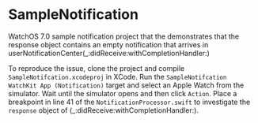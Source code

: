 # SampleNotification
WatchOS 7.0 sample notification project that the demonstrates that the response object contains an empty notification that arrives in userNotificationCenter(_:didReceive:withCompletionHandler:)

To reproduce the issue, clone the project and compile `SampleNotifcation.xcodeproj` in XCode. Run the `SampleNotifcation WatchKit App (Notification)` target and select an Apple Watch from the simulator. Wait until the simulator opens and then click `Action`. Place a breakpoint in line 41 of the `NotificationProcessor.swift`
to investigate the `response` object of (_:didReceive:withCompletionHandler:).
